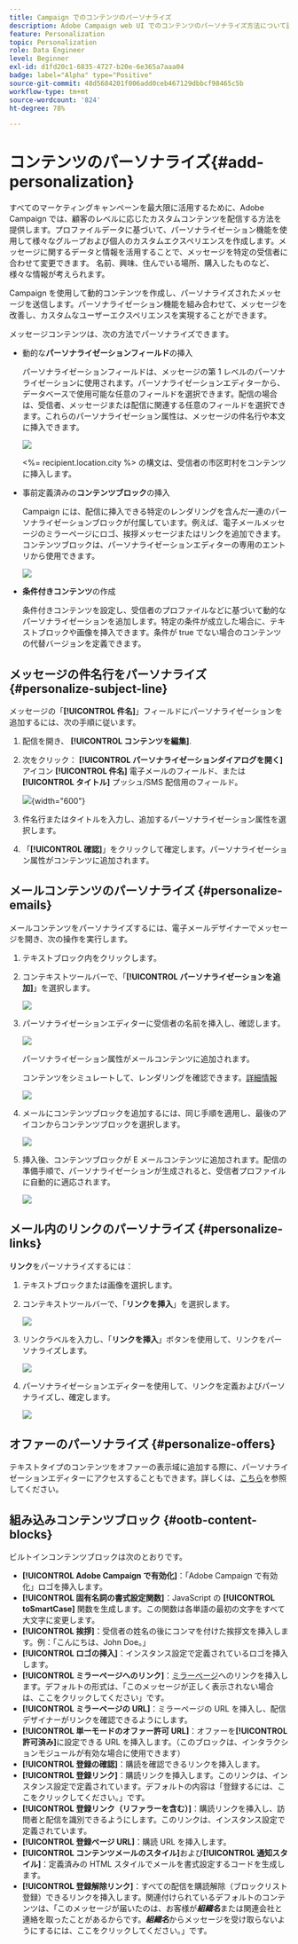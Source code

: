 ```yaml
---
title: Campaign でのコンテンツのパーソナライズ
description: Adobe Campaign web UI でのコンテンツのパーソナライズ方法について説明します
feature: Personalization
topic: Personalization
role: Data Engineer
level: Beginner
exl-id: d1fd20c1-6835-4727-b20e-6e365a7aaa04
badge: label="Alpha" type="Positive"
source-git-commit: 48d5684201f006add0ceb467129dbbcf98465c5b
workflow-type: tm+mt
source-wordcount: '824'
ht-degree: 78%

---
```



# コンテンツのパーソナライズ{#add-personalization}

すべてのマーケティングキャンペーンを最大限に活用するために、Adobe Campaign では、顧客のレベルに応じたカスタムコンテンツを配信する方法を提供します。プロファイルデータに基づいて、パーソナライゼーション機能を使用して様々なグループおよび個人のカスタムエクスペリエンスを作成します。メッセージに関するデータと情報を活用することで、メッセージを特定の受信者に合わせて変更できます。 名前、興味、住んでいる場所、購入したものなど、様々な情報が考えられます。

Campaign を使用して動的コンテンツを作成し、パーソナライズされたメッセージを送信します。パーソナライゼーション機能を組み合わせて、メッセージを改善し、カスタムなユーザーエクスペリエンスを実現することができます。

メッセージコンテンツは、次の方法でパーソナライズできます。

* 動的な&#x200B;**パーソナライゼーションフィールド**&#x200B;の挿入

   パーソナライゼーションフィールドは、メッセージの第 1 レベルのパーソナライゼーションに使用されます。パーソナライゼーションエディターから、データベースで使用可能な任意のフィールドを選択できます。配信の場合は、受信者、メッセージまたは配信に関連する任意のフィールドを選択できます。これらのパーソナライゼーション属性は、メッセージの件名行や本文に挿入できます。

   ![](assets/perso-subject-line.png)

   &lt;%= recipient.location.city %> の構文は、受信者の市区町村をコンテンツに挿入します。

* 事前定義済みの&#x200B;**コンテンツブロック**&#x200B;の挿入

   Campaign には、配信に挿入できる特定のレンダリングを含んだ一連のパーソナライゼーションブロックが付属しています。例えば、電子メールメッセージのミラーページにロゴ、挨拶メッセージまたはリンクを追加できます。 コンテンツブロックは、パーソナライゼーションエディターの専用のエントリから使用できます。

   ![](assets/perso-content-blocks.png)

* **条件付きコンテンツ**&#x200B;の作成

   条件付きコンテンツを設定し、受信者のプロファイルなどに基づいて動的なパーソナライゼーションを追加します。特定の条件が成立した場合に、テキストブロックや画像を挿入できます。条件が true でない場合のコンテンツの代替バージョンを定義できます。


## メッセージの件名行をパーソナライズ {#personalize-subject-line}

メッセージの「**[!UICONTROL 件名]**」フィールドにパーソナライゼーションを追加するには、次の手順に従います。

1. 配信を開き、 **[!UICONTROL コンテンツを編集]**.
1. 次をクリック： **[!UICONTROL パーソナライゼーションダイアログを開く]** アイコン **[!UICONTROL 件名]** 電子メールのフィールド、または **[!UICONTROL タイトル]** プッシュ/SMS 配信用のフィールド。

   ![](assets/perso-subject.png){width="600"}

1. 件名行またはタイトルを入力し、追加するパーソナライゼーション属性を選択します。

1. 「**[!UICONTROL 確認]**」をクリックして確定します。パーソナライゼーション属性がコンテンツに追加されます。

## メールコンテンツのパーソナライズ {#personalize-emails}

メールコンテンツをパーソナライズするには、電子メールデザイナーでメッセージを開き、次の操作を実行します。

1. テキストブロック内をクリックします。
1. コンテキストツールバーで、「**[!UICONTROL パーソナライゼーションを追加]**」を選択します。

   ![](assets/perso-add-to-content.png)

1. パーソナライゼーションエディターに受信者の名前を挿入し、確認します。

   ![](assets/perso-add-name.png)

   パーソナライゼーション属性がメールコンテンツに追加されます。

   コンテンツをシミュレートして、レンダリングを確認できます。[詳細情報](../preview-test/preview-content.md)

   ![](assets/perso-rendering.png)

1. メールにコンテンツブロックを追加するには、同じ手順を適用し、最後のアイコンからコンテンツブロックを選択します。

   ![](assets/perso-insert-block.png)

1. 挿入後、コンテンツブロックが E メールコンテンツに追加されます。配信の準備手順で、パーソナライゼーションが生成されると、受信者プロファイルに自動的に適応されます。

   ![](assets/perso-content-block-in-email.png)

## メール内のリンクのパーソナライズ {#personalize-links}

**リンク**&#x200B;をパーソナライズするには：

1. テキストブロックまたは画像を選択します。
1. コンテキストツールバーで、「**リンクを挿入**」を選択します。

   ![](assets/perso-link.png)

1. リンクラベルを入力し、「**リンクを挿入**」ボタンを使用して、リンクをパーソナライズします。

   ![](assets/perso-link-insert-icon.png)

1. パーソナライゼーションエディターを使用して、リンクを定義およびパーソナライズし、確定します。

   ![](assets/perso-link-edit.png)


## オファーのパーソナライズ {#personalize-offers}

テキストタイプのコンテンツをオファーの表示域に追加する際に、パーソナライゼーションエディターにアクセスすることもできます。詳しくは、[こちら](../content/offers.md)を参照してください。

## 組み込みコンテンツブロック {#ootb-content-blocks}

ビルトインコンテンツブロックは次のとおりです。

* **[!UICONTROL Adobe Campaign で有効化]**：「Adobe Campaign で有効化」ロゴを挿入します。
* **[!UICONTROL 固有名詞の書式設定関数]**：JavaScript の **[!UICONTROL toSmartCase]** 関数を生成します。この関数は各単語の最初の文字をすべて大文字に変更します。
* **[!UICONTROL 挨拶]**：受信者の姓名の後にコンマを付けた挨拶文を挿入します。例：「こんにちは、John Doe。」
* **[!UICONTROL ロゴの挿入]**：インスタンス設定で定義されているロゴを挿入します。
* **[!UICONTROL ミラーページへのリンク]**：[ミラーページ](../content/mirror-page.md)へのリンクを挿入します。デフォルトの形式は、「このメッセージが正しく表示されない場合は、ここをクリックしてください」です。
* **[!UICONTROL ミラーページの URL]**：ミラーページの URL を挿入し、配信デザイナーがリンクを確認できるようにします。
* **[!UICONTROL 単一モードのオファー許可 URL]**：オファーを&#x200B;**[!UICONTROL 許可済み]**&#x200B;に設定できる URL を挿入します。（このブロックは、インタラクションモジュールが有効な場合に使用できます）
* **[!UICONTROL 登録の確認]**：購読を確認できるリンクを挿入します。
* **[!UICONTROL 登録リンク]**：購読リンクを挿入します。このリンクは、インスタンス設定で定義されています。デフォルトの内容は「登録するには、ここをクリックしてください。」です。
* **[!UICONTROL 登録リンク（リファラーを含む）]**：購読リンクを挿入し、訪問者と配信を識別できるようにします。このリンクは、インスタンス設定で定義されています。
* **[!UICONTROL 登録ページ URL]**：購読 URL を挿入します。
* **[!UICONTROL コンテンツメールのスタイル]**&#x200B;および&#x200B;**[!UICONTROL 通知スタイル]**：定義済みの HTML スタイルでメールを書式設定するコードを生成します。
* **[!UICONTROL 登録解除リンク]**：すべての配信を購読解除（ブロックリスト登録）できるリンクを挿入します。関連付けられているデフォルトのコンテンツは、「このメッセージが届いたのは、お客様が&#x200B;***組織名***&#x200B;または関連会社と連絡を取ったことがあるからです。***組織名***&#x200B;からメッセージを受け取らないようにするには、ここをクリックしてください。」です。
